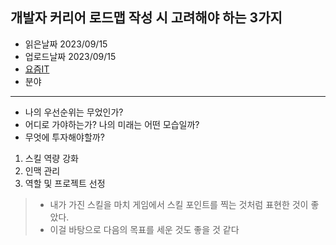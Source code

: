 ## 개발자 커리어 로드맵 작성 시 고려해야 하는 3가지
- 읽은날짜 2023/09/15
- 업로드날짜 2023/09/15
- [요즘IT](https://yozm.wishket.com/magazine/detail/2230/)
- 분야

---
- 나의 우선순위는 무었인가?
- 어디로 가야하는가? 나의 미래는 어떤 모습일까?
- 무엇에 투자해야할까?
1. 스킬 역량 강화
2. 인맥 관리 
3. 역할 및 프로젝트 선정

>- 내가 가진 스킬을 마치 게임에서 스킬 포인트를 찍는 것처럼 표현한 것이 좋았다.
>-  이걸 바탕으로 다음의 목표를 세운 것도 좋을 것 같다